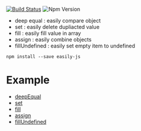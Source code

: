 [![Build Status](https://travis-ci.org/KSH-code/easily-js.svg?branch=master)](https://travis-ci.org/KSH-code/easily-js)
![Npm Version](https://img.shields.io/npm/v/easily-js.svg?style=flat-square)
* deep equal : easily compare object
* set : easily delete dupliacted value
* fill : easily fill value in array
* assign : easily combine objects
* fillUndefined : easily set empty item to undefined
```
npm install --save easily-js
```
# Example
* [deepEqual](https://github.com/KSH-code/easily-js/blob/master/test/deepEqual.test.js)
* [set](https://github.com/KSH-code/easily-js/blob/master/test/set.test.js)
* [fill](https://github.com/KSH-code/easily-js/blob/master/test/fill.test.js)
* [assign](https://github.com/KSH-code/easily-js/blob/master/test/assign.test.js)
* [fillUndefined](https://github.com/KSH-code/easily-js/blob/master/test/fiilUndefined.test.js)